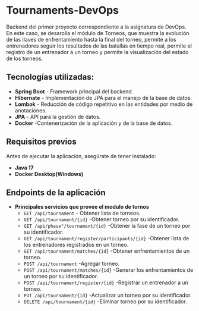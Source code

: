 # Tournaments-DevOps
Backend del primer proyecto correspondiente a la asignatura de DevOps. En este caso, se desarolla el módulo de Torneos, que muestra la evolución de las llaves de enfrentamiento hasta la final del torneo, permite a los entrenadores seguir los resultados de las batallas en tiempo real, permite el registro de un entrenador a un torneo y permite la visualización del estado de los torneos.

## Tecnologías utilizadas:
- **Spring Boot** - Framework principal del backend.
- **Hibernate** - Implementación de JPA para el manejo de la base de datos.
- **Lombok** - Reducción de código repetitivo en las entidades por medio de anotaciones.
- **JPA** - API para la gestión de datos.
- **Docker** -Contenerización de la aplicación y de la base de datos.


## Requisitos previos
Antes de ejecutar la aplicación, asegúrate de tener instalado:

- **Java 17**
- **Docker Desktop(Windows)**

## Endpoints de la aplicación
- **Principales servicios que provee el modulo de tornos**
    - `GET /api/tournament` - Obtener lista de torneos.
    - `GET /api/tournament/{id}` -Obtener torneo por su identificador.
    - `GET /api/phase"/tournament/{id}` -Obtener la fase de un torneo por su identificador.
    - `GET /api/tournament/register/participants/{id}` -Obtener lista de los entrenadores registrados en un torneo.
    - `GET /api/tournament/matches/{id}` -Obtener enfrentamientos de un torneo.
    - `POST /api/tournament` -Agregar torneo.
    - `POST /api/tournament/matches/{id}` -Generar los enfrentamientos de un torneo por su identificador.
    - `POST /api/tournament/register/{id}` -Registrar un entrenador a un torneo.
    - `PUT /api/tournament/{id}` -Actualizar un torneo por su identificador.
    - `DELETE /api/tournament/{id}` -Eliminar torneo por su identificador.
    








    
